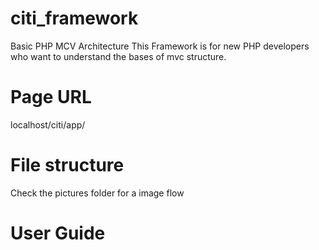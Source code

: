 # citi_framework
Basic PHP MCV Architecture
This Framework is for new PHP developers who want to understand the bases of mvc structure.
# Page URL
 localhost/citi/app/
 # File structure
Check the pictures folder for a image flow

# User Guide
 
 
